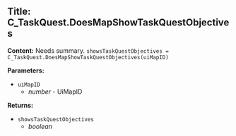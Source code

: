 ## Title: C_TaskQuest.DoesMapShowTaskQuestObjectives

**Content:**
Needs summary.
`showsTaskQuestObjectives = C_TaskQuest.DoesMapShowTaskQuestObjectives(uiMapID)`

**Parameters:**
- `uiMapID`
  - *number* - UiMapID

**Returns:**
- `showsTaskQuestObjectives`
  - *boolean*